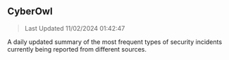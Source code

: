 ## CyberOwl 
> Last Updated 11/02/2024 01:42:47 


A daily updated summary of the most frequent types of security incidents currently being reported from different sources.

